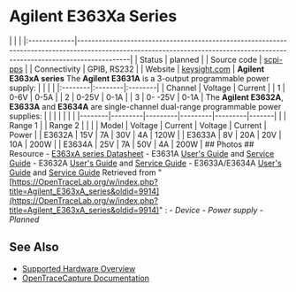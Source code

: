 # Agilent E363Xa Series
| | | |:-------------|---------------------------------------------------------------------------------------------------------------------------------------------------------------------------| | Status | planned | | Source code | [scpi-pps](http://github.com/OpenTraceLab/?p=OpenTraceCapture.git;a=tree;f=src/hardware/scpi-pps) | | Connectivity | GPIB, RS232 | | Website | [keysight.com](http://www.keysight.com/en/pc-856665/120-200w-dc-system-power-supplies-gpib-single-output?nid=-35690.0.00) | **Agilent E363xA series** The **Agilent E3631A** is a 3-output programmable power supply: | | | | |:--------|:--------|:--------| | Channel | Voltage | Current | | 1 | 0-6V | 0-5A | | 2 | 0-25V | 0-1A | | 3 | 0- -25V | 0-1A | The **Agilent E3632A**, **E3633A** and **E3634A** are single-channel dual-range programmable power supplies: | | | | | | | |--------|---------|---------|---------|---------|-------| | | Range 1 | | Range 2 | | | | Model | Voltage | Current | Voltage | Current | Power | | E3632A | 15V | 7A | 30V | 4A | 120W | | E3633A | 8V | 20A | 20V | 10A | 200W | | E3634A | 25V | 7A | 50V | 4A | 200W | ## Photos ## Resource \- [E363xA series Datasheet](http://literature.cdn.keysight.com/litweb/pdf/5968-9726EN.pdf) \- E3631A [User's Guide](http://literature.cdn.keysight.com/litweb/pdf/E3631-90002.pdf) and [Service Guide](http://literature.cdn.keysight.com/litweb/pdf/E3631-90011.pdf) \- E3632A [User's Guide](http://literature.cdn.keysight.com/litweb/pdf/E3632-90001.pdf) and [Service Guide](http://literature.cdn.keysight.com/litweb/pdf/E3632-90010.pdf) \- E3633A/E3634A [User's Guide](http://literature.cdn.keysight.com/litweb/pdf/E3634-90001.pdf) and [Service Guide](http://literature.cdn.keysight.com/litweb/pdf/E3634-90010.pdf)
Retrieved from "[https://OpenTraceLab.org/w/index.php?title=Agilent_E363xA_series&oldid=9914](https://OpenTraceLab.org/w/index.php?title=Agilent_E363xA_series&oldid=9914)"
: \- *Device* \- *Power supply* \- *Planned*
## See Also
- [Supported Hardware Overview](../supported-hardware.md)
- [OpenTraceCapture Documentation](../../opentracecapture/overview.md)
